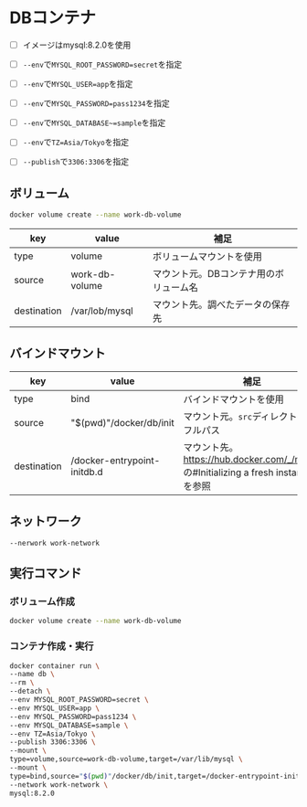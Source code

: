 # DBコンテナ
- [ ] イメージはmysql:8.2.0を使用
- [ ] `--env`で`MYSQL_ROOT_PASSWORD=secret`を指定
- [ ] `--env`で`MYSQL_USER=app`を指定
- [ ] `--env`で`MYSQL_PASSWORD=pass1234`を指定
- [ ] `--env`で`MYSQL_DATABASE~=sample`を指定
- [ ] `--env`で`TZ=Asia/Tokyo`を指定
- [ ] `--publish`で`3306:3306`を指定


## ボリューム

```bash
docker volume create --name work-db-volume
```

|key|value|補足|
|---|---|---|
|type|volume|ボリュームマウントを使用|
|source|work-db-volume|マウント元。DBコンテナ用のボリューム名|
|destination|/var/lob/mysql|マウント先。調べたデータの保存先|


## バインドマウント

|key|value|補足|
|---|---|---|
|type|bind|バインドマウントを使用|
|source|"$(pwd)"/docker/db/init|マウント元。`src`ディレクトリのフルパス|
|destination|/docker-entrypoint-initdb.d|マウント先。https://hub.docker.com/_/mysql の#Initializing a fresh instanceを参照|


## ネットワーク
`--nerwork work-network`


## 実行コマンド
### ボリューム作成
```bash
docker volume create --name work-db-volume
```

### コンテナ作成・実行
```bash
docker container run \
--name db \
--rm \
--detach \
--env MYSQL_ROOT_PASSWORD=secret \
--env MYSQL_USER=app \
--env MYSQL_PASSWORD=pass1234 \
--env MYSQL_DATABASE=sample \
--env TZ=Asia/Tokyo \
--publish 3306:3306 \
--mount \
type=volume,source=work-db-volume,target=/var/lib/mysql \
--mount \
type=bind,source="$(pwd)"/docker/db/init,target=/docker-entrypoint-initdb.d \
--network work-network \
mysql:8.2.0
```
